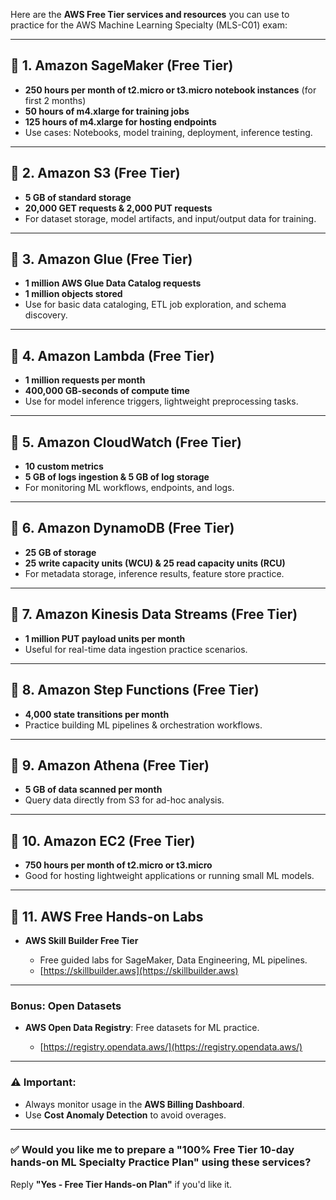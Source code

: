 Here are the **AWS Free Tier services and resources** you can use to practice for the AWS Machine Learning Specialty (MLS-C01) exam:

---

## 🔹 1. **Amazon SageMaker (Free Tier)**

* **250 hours per month of t2.micro or t3.micro notebook instances** (for first 2 months)
* **50 hours of m4.xlarge for training jobs**
* **125 hours of m4.xlarge for hosting endpoints**
* Use cases: Notebooks, model training, deployment, inference testing.

---

## 🔹 2. **Amazon S3 (Free Tier)**

* **5 GB of standard storage**
* **20,000 GET requests & 2,000 PUT requests**
* For dataset storage, model artifacts, and input/output data for training.

---

## 🔹 3. **Amazon Glue (Free Tier)**

* **1 million AWS Glue Data Catalog requests**
* **1 million objects stored**
* Use for basic data cataloging, ETL job exploration, and schema discovery.

---

## 🔹 4. **Amazon Lambda (Free Tier)**

* **1 million requests per month**
* **400,000 GB-seconds of compute time**
* Use for model inference triggers, lightweight preprocessing tasks.

---

## 🔹 5. **Amazon CloudWatch (Free Tier)**

* **10 custom metrics**
* **5 GB of logs ingestion & 5 GB of log storage**
* For monitoring ML workflows, endpoints, and logs.

---

## 🔹 6. **Amazon DynamoDB (Free Tier)**

* **25 GB of storage**
* **25 write capacity units (WCU) & 25 read capacity units (RCU)**
* For metadata storage, inference results, feature store practice.

---

## 🔹 7. **Amazon Kinesis Data Streams (Free Tier)**

* **1 million PUT payload units per month**
* Useful for real-time data ingestion practice scenarios.

---

## 🔹 8. **Amazon Step Functions (Free Tier)**

* **4,000 state transitions per month**
* Practice building ML pipelines & orchestration workflows.

---

## 🔹 9. **Amazon Athena (Free Tier)**

* **5 GB of data scanned per month**
* Query data directly from S3 for ad-hoc analysis.

---

## 🔹 10. **Amazon EC2 (Free Tier)**

* **750 hours per month of t2.micro or t3.micro**
* Good for hosting lightweight applications or running small ML models.

---

## 🔹 11. **AWS Free Hands-on Labs**

* **AWS Skill Builder Free Tier**

  * Free guided labs for SageMaker, Data Engineering, ML pipelines.
  * [https://skillbuilder.aws](https://skillbuilder.aws)

---

### Bonus: **Open Datasets**

* **AWS Open Data Registry**: Free datasets for ML practice.

  * [https://registry.opendata.aws/](https://registry.opendata.aws/)

---

### ⚠️ Important:

* Always monitor usage in the **AWS Billing Dashboard**.
* Use **Cost Anomaly Detection** to avoid overages.

---

### ✅ Would you like me to prepare a **"100% Free Tier 10-day hands-on ML Specialty Practice Plan"** using these services?

Reply **"Yes - Free Tier Hands-on Plan"** if you'd like it.
